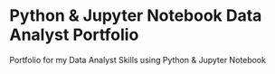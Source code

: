 # Python & Jupyter Notebook Data Analyst Portfolio
Portfolio for my Data Analyst Skills using Python & Jupyter Notebook
